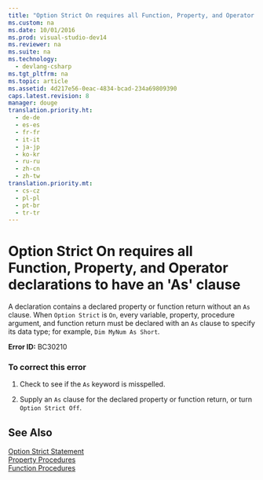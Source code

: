 ```yaml
---
title: "Option Strict On requires all Function, Property, and Operator declarations to have an &#39;As&#39; clause"
ms.custom: na
ms.date: 10/01/2016
ms.prod: visual-studio-dev14
ms.reviewer: na
ms.suite: na
ms.technology: 
  - devlang-csharp
ms.tgt_pltfrm: na
ms.topic: article
ms.assetid: 4d217e56-0eac-4834-bcad-234a69809390
caps.latest.revision: 8
manager: douge
translation.priority.ht: 
  - de-de
  - es-es
  - fr-fr
  - it-it
  - ja-jp
  - ko-kr
  - ru-ru
  - zh-cn
  - zh-tw
translation.priority.mt: 
  - cs-cz
  - pl-pl
  - pt-br
  - tr-tr
---
```

# Option Strict On requires all Function, Property, and Operator declarations to have an &#39;As&#39; clause
A declaration contains a declared property or function return without an `As` clause. When `Option Strict` is `On`, every variable, property, procedure argument, and function return must be declared with an `As` clause to specify its data type; for example, `Dim MyNum As Short`.  
  
 **Error ID:** BC30210  
  
### To correct this error  
  
1.  Check to see if the `As` keyword is misspelled.  
  
2.  Supply an `As` clause for the declared property or function return, or turn `Option Strict Off`.  
  
## See Also  
 [Option Strict Statement](../Topic/Option%20Strict%20Statement.md)   
 [Property Procedures](../Topic/Property%20Procedures%20\(Visual%20Basic\).md)   
 [Function Procedures](../Topic/Function%20Procedures%20\(Visual%20Basic\).md)